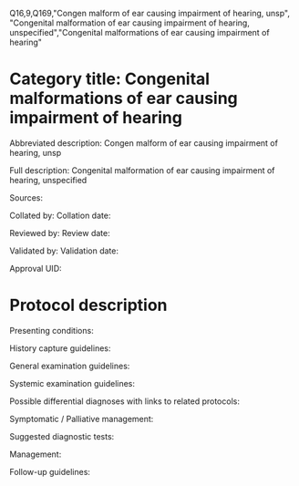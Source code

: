 Q16,9,Q169,"Congen malform of ear causing impairment of hearing, unsp", "Congenital malformation of ear causing impairment of hearing, unspecified","Congenital malformations of ear causing impairment of hearing"
# Category title: Congenital malformations of ear causing impairment of hearing

Abbreviated description: Congen malform of ear causing impairment of hearing, unsp

Full description: Congenital malformation of ear causing impairment of hearing, unspecified

Sources:

Collated by:
Collation date:

Reviewed by:
Review date:

Validated by:
Validation date:

Approval UID:

# Protocol description

Presenting conditions:

History capture guidelines:

General examination guidelines:

Systemic examination guidelines:

Possible differential diagnoses with links to related protocols:

Symptomatic / Palliative management:

Suggested diagnostic tests:

Management:

Follow-up guidelines:
